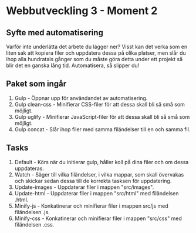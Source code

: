 # Webbutveckling 3 - Moment 2

## Syfte med automatisering ##
Varför inte underlätta det arbete du lägger ner? Visst kan det verka som en liten sak att kopiera filer och uppdatera dessa på olika platser, men slår du ihop alla hundratals gånger som du måste göra detta under ett projekt så blir det en ganska lång tid. Automatisera, så slipper du!

## Paket som ingår ##
1. Gulp - Öppnar upp för användandet av automatisering.
2. Gulp clean-css - Minifierar CSS-filer för att dessa skall bli så små som möjligt.
3. Gulp uglify - Minifierar JavaScript-filer för att dessa skall bli så små som möjligt.
4. Gulp concat - Slår ihop filer med samma filändelser till en och samma fil.

## Tasks ##
1. Default - Körs när du initierar gulp, håller koll på dina filer och om dessa uppdateras.
2. Watch - Säger till vilka filändelser, i vilka mappar, som skall övervakas och skickar sedan dessa till de korrekta tasksen för uppdatering.
3. Update-images - Uppdaterar filer i mappen "src/images".
4. Update-html - Uppdaterar filer i mappen "src/html" med filändelsen .html.
4. Minify-js - Konkatinerar och minifierar filer i mappen src/js med filändelsen .js.
5. Minify-css - Konkatinerar och minifierar filer i mappen "src/css" med filändelsen .css.
